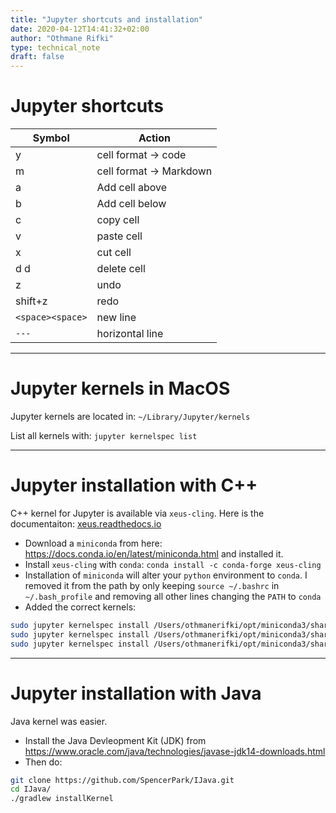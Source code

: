 ```yaml
---
title: "Jupyter shortcuts and installation"
date: 2020-04-12T14:41:32+02:00
author: "Othmane Rifki"
type: technical_note
draft: false
---
```


# Jupyter shortcuts

Symbol         | Action
-------------- | -------------
y              | cell format -> code  
m              | cell format -> Markdown  
a              | Add cell above  
b              | Add cell below  
c              | copy cell  
v              | paste cell  
x              | cut cell  
d d            | delete cell  
z              | undo  
shift+z        | redo  
`<space><space>` | new line
`---`            | horizontal line


---
# Jupyter kernels in MacOS

Jupyter kernels are located in: `~/Library/Jupyter/kernels`

List all kernels with: `jupyter kernelspec list`


---

# Jupyter installation with C++ 

C++ kernel for Jupyter is available via `xeus-cling`. Here is the documentaiton: [xeus.readthedocs.io](https://xeus.readthedocs.io/en/latest/installation.html)

- Download a `miniconda` from here: https://docs.conda.io/en/latest/miniconda.html and installed it.
- Install `xeus-cling` with `conda`: `conda install -c conda-forge xeus-cling`
- Installation of `miniconda` will alter your `python` environment to `conda`. I removed it from the path by only keeping `source ~/.bashrc` in `~/.bash_profile` and removing all other lines changing the `PATH` to `conda`
- Added the correct kernels:
``` bash 
sudo jupyter kernelspec install /Users/othmanerifki/opt/miniconda3/share/jupyter/kernels/xcpp11 --sys-prefix 
sudo jupyter kernelspec install /Users/othmanerifki/opt/miniconda3/share/jupyter/kernels/xcpp14 --sys-prefix 
sudo jupyter kernelspec install /Users/othmanerifki/opt/miniconda3/share/jupyter/kernels/xcpp17 --sys-prefix 
```

---

# Jupyter installation with Java 

Java kernel was easier.

- Install the Java Devleopment Kit (JDK) from https://www.oracle.com/java/technologies/javase-jdk14-downloads.html
- Then do: 

``` bash 
git clone https://github.com/SpencerPark/IJava.git
cd IJava/
./gradlew installKernel
```